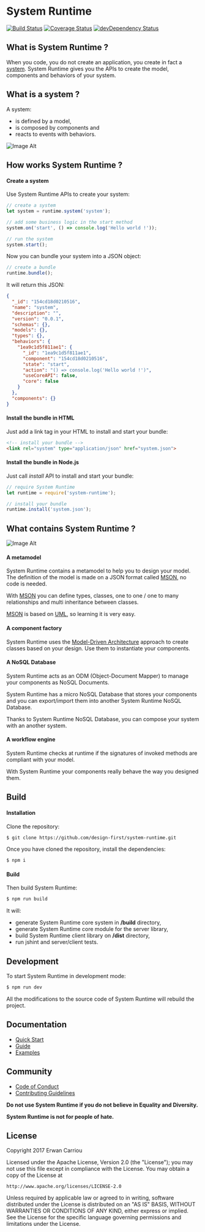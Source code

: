 # System Runtime

[![Build Status](https://travis-ci.org/design-first/system-runtime.svg?branch=master)](https://travis-ci.org/design-first/system-runtime)
[![Coverage Status](https://coveralls.io/repos/github/design-first/system-runtime/badge.svg?branch=master)](https://coveralls.io/github/design-first/system-runtime?branch=master)
[![devDependency Status](https://david-dm.org/design-first/system-runtime/dev-status.svg)](https://david-dm.org/design-first/system-runtime#info=devDependencies)

## What is System Runtime ?

When you code, you do not create an application, you create in fact a [system](https://en.wikipedia.org/wiki/System).
System Runtime gives you the APIs to create the model, components and behaviors of your system.

## What is a system ?

A system:

* is defined by a model,
* is composed by components and
* reacts to events with behaviors.

![Image Alt](https://designfirst.io/img/system.png)

## How works System Runtime ?

#### Create a system

Use System Runtime APIs to create your system:

```js
// create a system
let system = runtime.system('system');

// add some business logic in the start method
system.on('start', () => console.log('Hello world !'));

// run the system
system.start();
```

Now you can bundle your system into a JSON object:

```js
// create a bundle
runtime.bundle();
```

It will return this JSON:
```json
{
  "_id": "154cd18d0210516",
  "name": "system",
  "description": "",
  "version": "0.0.1",
  "schemas": {},
  "models": {},
  "types": {},
  "behaviors": {
    "1ea9c1d5f811ae1": {
      "_id": "1ea9c1d5f811ae1",
      "component": "154cd18d0210516",
      "state": "start",
      "action": "() => console.log('Hello world !')",
      "useCoreAPI": false,
      "core": false
    }
  },
  "components": {}
}
```

#### Install the bundle in HTML

Just add a link tag in your HTML to install and start your bundle:

```html
<!-- install your bundle -->
<link rel="system" type="application/json" href="system.json">
```

#### Install the bundle in Node.js

Just call *install* API to install and start your bundle:

```js
// require System Runtime
let runtime = require('system-runtime');

// install your bundle 
runtime.install('system.json');
```

## What contains System Runtime ?

![Image Alt](https://designfirst.io/img/archi.png)

#### A metamodel

System Runtime contains a metamodel to help you to design your model. The definition of the model is made on a JSON format called [MSON](https://system-runtime.readme.io/docs/design-your-model#section-mson), no code is needed. 

With [MSON](https://system-runtime.readme.io/docs/design-your-model#section-mson) you can define types, classes, one to one / one to many relationships and multi inheritance between classes. 

[MSON](https://system-runtime.readme.io/docs/design-your-model#section-mson) is based on [UML](http://uml.org), so learning it is very easy.

#### A component factory

System Runtime uses the [Model-Driven Architecture](http://www.omg.org/mda/) approach to create classes based on your design. Use them to instantiate your components. 

#### A NoSQL Database

System Runtime acts as an ODM (Object-Document Mapper) to manage your components as NoSQL Documents. 

System Runtime has a micro NoSQL Database that stores your components and you can export/import them into another System Runtime NoSQL Database. 

Thanks to System Runtime NoSQL Database, you can compose your system with an another system.

#### A workflow engine

System Runtime checks at runtime if the signatures of invoked methods are compliant with your model. 

With System Runtime your components really behave the way you designed them.

## Build

#### Installation

Clone the repository:

```sh
$ git clone https://github.com/design-first/system-runtime.git
```

Once you have cloned the repository, install the dependencies:

```sh
$ npm i
```	 	

#### Build

Then build System Runtime:

```sh
$ npm run build
```	 

It will:
*  generate System Runtime core system in **/build** directory,
*  generate System Runtime core module for the server library,
*  build System Runtime client library on **/dist** directory,
*  run jshint and server/client tests.

## Development

To start System Runtime in development mode:

```sh
$ npm run dev
```

All the modifications to the source code of System Runtime will rebuild the project.

## Documentation

* [Quick Start](https://system-runtime.readme.io/docs/quick-start)
* [Guide](https://system-runtime.readme.io/docs/installation)
* [Examples](https://system-runtime.readme.io/docs/a-basic-hello-world)

## Community

* [Code of Conduct](CODE_OF_CONDUCT.md)
* [Contributing Guidelines](CONTRIBUTING.md)

**Do not use System Runtime if you do not believe in Equality and Diversity.**

**System Runtime is not for people of hate.**

## License

Copyright 2017 Erwan Carriou

Licensed under the Apache License, Version 2.0 (the "License");
you may not use this file except in compliance with the License.
You may obtain a copy of the License at

    http://www.apache.org/licenses/LICENSE-2.0

Unless required by applicable law or agreed to in writing, software
distributed under the License is distributed on an "AS IS" BASIS,
WITHOUT WARRANTIES OR CONDITIONS OF ANY KIND, either express or implied.
See the License for the specific language governing permissions and
limitations under the License. 
